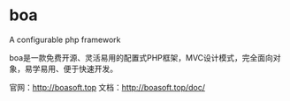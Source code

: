 # boa
A configurable php framework

boa是一款免费开源、灵活易用的配置式PHP框架，MVC设计模式，完全面向对象，易学易用、便于快速开发。

官网：http://boasoft.top
文档：http://boasoft.top/doc/
